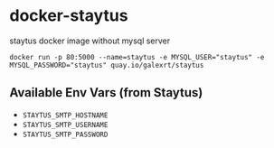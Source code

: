 # docker-staytus
staytus docker image without mysql server

`docker run -p 80:5000 --name=staytus -e MYSQL_USER="staytus" -e MYSQL_PASSWORD="staytus" quay.io/galexrt/staytus`

## Available Env Vars (from Staytus)

* `STAYTUS_SMTP_HOSTNAME`
* `STAYTUS_SMTP_USERNAME`
* `STAYTUS_SMTP_PASSWORD`

